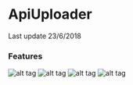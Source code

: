 # ApiUploader
Last update 23/6/2018

### Features ###


![alt tag](https://raw.githubusercontent.com/JubaDZ/ApiUploader/master/index1.png)
![alt tag](https://raw.githubusercontent.com/JubaDZ/ApiUploader/master/index4.png)
![alt tag](https://raw.githubusercontent.com/JubaDZ/ApiUploader/master/index3.png)
![alt tag](https://raw.githubusercontent.com/JubaDZ/ApiUploader/master/index2.png)
